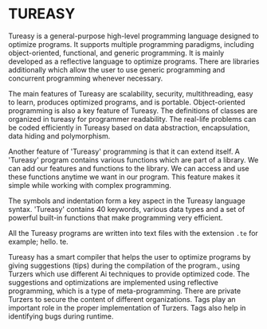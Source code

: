 # TUREASY
Tureasy is a general-purpose high-level programming language designed to optimize programs. It supports multiple programming paradigms, including object-oriented, functional, and generic programming. It is mainly developed as a reflective language to optimize programs. There are libraries additionally which allow the user to use generic programming and concurrent programming whenever necessary.

  The main features of Tureasy are scalability, security, multithreading, easy to learn, produces optimized programs, and is portable. 
Object-oriented programming is also a key feature of Tureasy. The definitions of classes are organized in tureasy for programmer readability. The real-life problems can be coded efficiently in Tureasy based on data abstraction, encapsulation, data hiding and polymorphism. 

  Another feature of 'Tureasy' programming is that it can extend itself. A 'Tureasy' program contains various functions which are part of a library. We can add our features and functions to the library. We can access and use these functions anytime we want in our program. This feature makes it simple while working with complex programming. 
  
  The symbols and indentation form a key aspect in the Tureasy language syntax. 'Tureasy' contains 40 keywords, various data types and a set of powerful built-in functions that make programming very efficient. 
  
  All the Tureasy programs are written into text files with the extension `.te` for example; hello. te. 


Tureasy has a smart compiler that helps the user to optimize programs by giving suggestions (tips) during the compilation of the program., using Turzers which use different Ai techniques to provide optimized code.  The suggestions and optimizations are implemented using reflective programming, which is a type of meta-programming. There are private Turzers to secure the content of different organizations. Tags play an important role in the proper implementation of Turzers. Tags also help in identifying bugs during runtime. 

